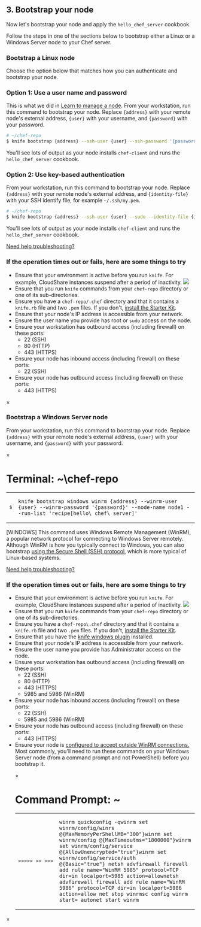 ## 3. Bootstrap your node

Now let's bootstrap your node and apply the `hello_chef_server` cookbook.

Follow the steps in one of the sections below to bootstrap either a Linux or a Windows Server node to your Chef server.

### Bootstrap a Linux node

Choose the option below that matches how you can authenticate and bootstrap your node.

### Option 1: Use a user name and password

This is what we did in [Learn to manage a node](/manage-a-node/ubuntu/). From your workstation, run this command to bootstrap your node. Replace `{address}` with your remote node's external address, `{user}` with your username, and `{password}` with your password.

```bash
# ~/chef-repo
$ knife bootstrap {address} --ssh-user {user} --ssh-password '{password}' --sudo --use-sudo-password --node-name node1 --run-list 'recipe[hello_chef_server]'
```

You'll see lots of output as your node installs `chef-client` and runs the `hello_chef_server` cookbook.

### Option 2: Use key-based authentication

From your workstation, run this command to bootstrap your node. Replace `{address}` with your remote node's external address, and `{identity-file}` with your SSH identify file, for example <code class="file-path">~/.ssh/my.pem</code>.

```bash
# ~/chef-repo
$ knife bootstrap {address} --ssh-user {user} --sudo --identity-file {identity-file} --node-name node1 --run-list 'recipe[hello_chef_server]'
```

You'll see lots of output as your node installs `chef-client` and runs the `hello_chef_server` cookbook.

<a class="help-button radius" href="#" data-reveal-id="knife-help-modal">Need help troubleshooting?</a>

<div id="knife-help-modal" class="reveal-modal" data-reveal aria-labelledby="modalTitle" aria-hidden="true" role="dialog">
  <h3 id="modalTitle">If the operation times out or fails, here are some things to try</h3>
  <ul>
    <li>Ensure that your environment is active before you run <code>knife</code>. For example, CloudShare instances suspend after a period of inactivity. <img class="border" src="/assets/images/ubuntu/cloudshare-suspend.png"></img></li>
    <li>Ensure that you run <code>knife</code> commands from your <code class="file-path">chef-repo</code> directory or one of its sub-directories.</li>
    <li>Ensure you have a <code class="file-path">chef-repo/.chef</code> directory and that it contains a <code class="file-path">knife.rb</code> file and two <code class="file-path">.pem</code> files. If you don't, <a href="/manage-a-node/ubuntu/set-up-your-chef-server/#2installthestarterkit" target="_blank">install the Starter Kit</a>.</li>
    <li>Ensure that your node's IP address is accessible from your network.</li>
    <li>Ensure the user name you provide has root or <code>sudo</code> access on the node.</li>
    <li>Ensure your workstation has outbound access (including firewall) on these ports:
      <ul>
        <li>22 (SSH)</li>
        <li>80 (HTTP)</li>
        <li>443 (HTTPS)</li>
      </ul>
    </li>
    <li>Ensure your node has inbound access (including firewall) on these ports:
      <ul>
        <li>22 (SSH)</li>
      </ul>
    </li>
    <li>Ensure your node has outbound access (including firewall) on these ports:
      <ul>
        <li>443 (HTTPS)</li>
      </ul>
    </li>
  </ul>
  <a class="close-reveal-modal" aria-label="Close">&#215;</a>
</div>


### Bootstrap a Windows Server node

<div class="indent" id="bootstrap-intro" data-type="windows-fundamentals" ng-non-bindable>
From your workstation, run this command to bootstrap your node. Replace <code>{address}</code> with your remote node's external address, <code>{user}</code> with your username, and <code>{password}</code> with your password.
</div>
<p/>
<div id="bootstrap-command" class="window" ng-non-bindable>
  <nav class="control-window">
    <div class="close">&times;</div>
    <div class="minimize"></div>
    <div class="deactivate"></div>
  </nav>
  <h1 class="titleInside">Terminal: ~\chef-repo</h1>
  <div class="container" data-type="windows-fundamentals"><div class="terminal"><table>
    <tbody>
      <tr>
        <td class="gutter"><pre class="line-numbers"><span class="line-number">$</span></pre></td>
        <td class="code"><pre><code><span class="line command">knife bootstrap windows winrm {address} --winrm-user {user} --winrm-password '{password}' --node-name node1 --run-list 'recipe[hello\_chef\_server]'</span></code></pre></td>
      </tr>
    </tbody></table></div></div>
</div>

[WINDOWS] This command uses Windows Remote Management (WinRM), a popular network protocol for connecting to Windows Server remotely. Although WinRM is how you typically connect to Windows, you can also bootstrap [using the Secure Shell (SSH) protocol](https://docs.chef.io/plugin_knife_windows.html#bootstrap-windows-ssh), which is more typical of Linux-based systems.

<a class="help-button radius" href="#" data-reveal-id="knife-help-modal-windows">Need help troubleshooting?</a>

<div id="knife-help-modal-windows" class="reveal-modal" data-reveal aria-labelledby="modalTitle" aria-hidden="true" role="dialog">
  <h3 id="modalTitle">If the operation times out or fails, here are some things to try</h3>
  <ul>
    <li>Ensure that your environment is active before you run <code>knife</code>. For example, CloudShare instances suspend after a period of inactivity. <img class="border" src="/assets/images/windows/cloudshare-suspend.png"></img></li>
    <li>Ensure that you run <code>knife</code> commands from your <code class="file-path">chef-repo</code> directory or one of its sub-directories.</li>
    <li>Ensure you have a <code class="file-path">chef-repo\.chef</code> directory and that it contains a <code class="file-path">knife.rb</code> file and two <code class="file-path">.pem</code> files. If you don't, <a href="/manage-a-node/windows/set-up-your-chef-server/#2installthestarterkit" target="_blank">install the Starter Kit</a>.</li>
    <li>Ensure that you have the <a href="/manage-a-node/windows/bootstrap-your-node/#3installtheknifewindowsplugin" target="_blank">knife windows plugin</a> installed.</li>
    <li>Ensure that your node's IP address is accessible from your network.</li>
    <li>Ensure the user name you provide has Administrator access on the node.</li>
    <li>Ensure your workstation has outbound access (including firewall) on these ports:
      <ul>
        <li>22 (SSH)</li>
        <li>80 (HTTP)</li>
        <li>443 (HTTPS)</li>
        <li>5985 and 5986 (WinRM)</li>
      </ul>
    </li>
    <li>Ensure your node has inbound access (including firewall) on these ports:
      <ul>
        <li>22 (SSH)</li>
        <li>5985 and 5986 (WinRM)</li>
      </ul>
    </li>
    <li>Ensure your node has outbound access (including firewall) on these ports:
      <ul>
        <li>443 (HTTPS)</li>
      </ul>
    </li>
    <li>Ensure your node is <a href="https://docs.chef.io/plugin_knife_windows.html#requirements" target="_blank">configured to accept outside WinRM connections.</a> Most commonly, you'll need to run these commands on your Windows Server node (from a command prompt and not PowerShell) before you bootstrap it.<p></p>
    <div class="window Win32">
            <nav class="control-window">
              <div class="close">&times;</div>
              <div class="minimize"></div>
              <div class="deactivate"></div>
            </nav>
            <h1 class="titleInside">Command Prompt: ~</h1>
            <div class="container"><div class="terminal"><table><tr><td class='gutter'><pre class='line-numbers'><span class='line-number'>></span><span class='line-number'>></span><span class='line-number'>></span><span class='line-number'>></span><span class='line-number'>></span><span class='line-number'>&nbsp;</span><span class='line-number'>></span><span class='line-number'>></span><span class='line-number'>&nbsp;</span><span class='line-number'>></span><span class='line-number'>></span><span class='line-number'>></span></pre></td><td class='code'><pre><code><span class='line command'>winrm quickconfig -q</span><span class='line command'>winrm set winrm/config/winrs @{MaxMemoryPerShellMB=&quot;300&quot;}</span><span class='line command'>winrm set winrm/config @{MaxTimeoutms=&quot;1800000&quot;}</span><span class='line command'>winrm set winrm/config/service @{AllowUnencrypted=&quot;true&quot;}</span><span class='line command'>winrm set winrm/config/service/auth @{Basic=&quot;true&quot;}</span><span class='line output'>&nbsp;</span><span class='line command'>netsh advfirewall firewall add rule name=&quot;WinRM 5985&quot; protocol=TCP dir=in localport=5985 action=allow</span><span class='line command'>netsh advfirewall firewall add rule name=&quot;WinRM 5986&quot; protocol=TCP dir=in localport=5986 action=allow</span><span class='line output'>&nbsp;</span><span class='line command'>net stop winrm</span><span class='line command'>sc config winrm start= auto</span><span class='line command'>net start winrm</span></code></pre></td></tr></table></div></div>
    </li>
  </ul>
  <a class="close-reveal-modal" aria-label="Close">&#215;</a>
</div>
